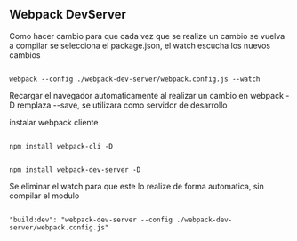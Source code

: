 ## Webpack DevServer

Como hacer cambio para que cada vez que se realize un cambio se vuelva a compilar
se selecciona el package.json, el watch escucha los nuevos cambios
```

webpack --config ./webpack-dev-server/webpack.config.js --watch
```
Recargar el navegador automaticamente al realizar un cambio en webpack
-D remplaza --save, se utilizara como servidor de desarrollo


instalar webpack cliente
```

npm install webpack-cli -D
```

```

npm install webpack-dev-server -D
```

Se eliminar el watch para que este lo realize de forma automatica, sin compilar el modulo
```

"build:dev": "webpack-dev-server --config ./webpack-dev-server/webpack.config.js"
```
